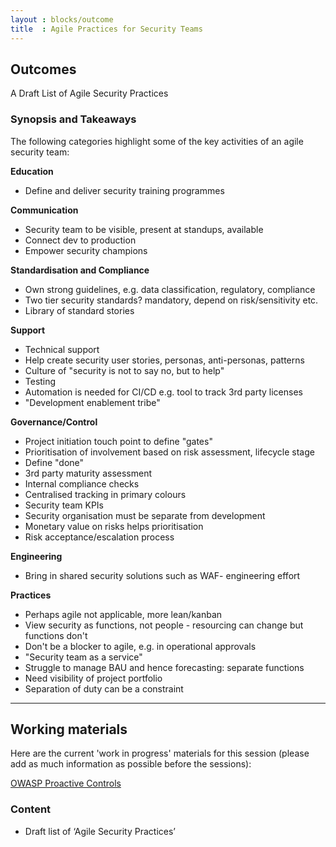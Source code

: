 ```yaml
---
layout : blocks/outcome
title  : Agile Practices for Security Teams
---
```


## Outcomes

A Draft List of Agile Security Practices

### Synopsis and Takeaways

The following categories highlight some of the key activities of an agile security team:

**Education**

- Define and deliver security training programmes

**Communication** 

- Security team to be visible, present at standups, available
- Connect dev to production
- Empower security champions

**Standardisation and Compliance**

- Own strong guidelines, e.g. data classification, regulatory, compliance
- Two tier security standards? mandatory, depend on risk/sensitivity etc.
- Library of standard stories

**Support**

- Technical support
- Help create security user stories, personas, anti-personas, patterns
- Culture of "security is not to say no, but to help"
- Testing
- Automation is needed for CI/CD e.g. tool to track 3rd party licenses
- "Development enablement tribe"

**Governance/Control**

- Project initiation touch point to define "gates"
- Prioritisation of involvement based on risk assessment, lifecycle stage
- Define "done"
- 3rd party maturity assessment 
- Internal compliance checks
- Centralised tracking in primary colours
- Security team KPIs
- Security organisation must be separate from development
- Monetary value on risks helps prioritisation
- Risk acceptance/escalation process

**Engineering**

- Bring in shared security solutions such as WAF- engineering effort

**Practices**

- Perhaps agile not applicable, more lean/kanban
- View security as functions, not people - resourcing can change but functions don't
- Don't be a blocker to agile, e.g. in operational approvals
- "Security team as a service"
- Struggle to manage BAU and hence forecasting: separate functions
- Need visibility of project portfolio
- Separation of duty can be a constraint

--- 

## Working materials

Here are the current 'work in progress' materials for this session (please add as much information as possible before the sessions):

<a href="https://www.owasp.org/index.php/OWASP_Proactive_Controls#tab=OWASP_Proactive_Controls_2016">OWASP Proactive Controls</a>

### Content

- Draft list of ‘Agile Security Practices’
